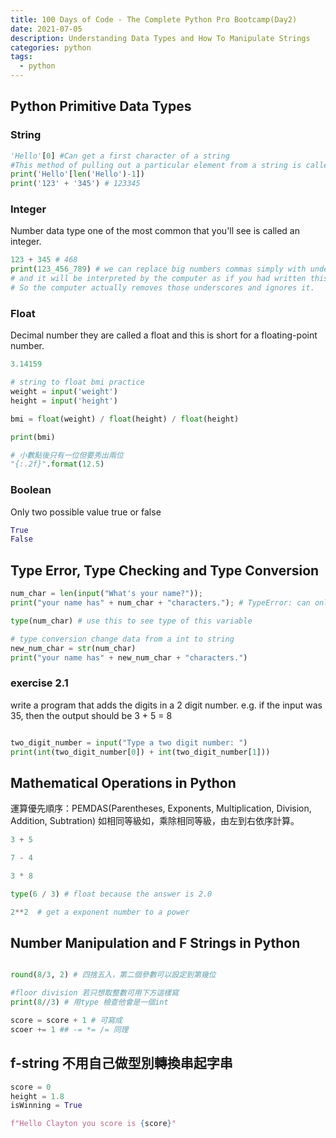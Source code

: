 ```yaml
---
title: 100 Days of Code - The Complete Python Pro Bootcamp(Day2)
date: 2021-07-05
description: Understanding Data Types and How To Manipulate Strings
categories: python
tags: 
  - python
---
```


## Python Primitive Data Types

### String

``` python
'Hello'[0] #Can get a first character of a string
#This method of pulling out a particular element from a string is called sub-scripting.
print('Hello'[len('Hello')-1])
print('123' + '345') # 123345
```

### Integer
Number data type one of the most common that you'll see is called an integer.

``` python
123 + 345 # 468
print(123_456_789) # we can replace big numbers commas simply with underscores 
# and it will be interpreted by the computer as if you had written this. 
# So the computer actually removes those underscores and ignores it.
```

### Float
Decimal number they are called a float and this is short for a floating-point number.
``` python
3.14159

# string to float bmi practice
weight = input('weight')
height = input('height')

bmi = float(weight) / float(height) / float(height)

print(bmi)

# 小數點後只有一位但要秀出兩位
"{:.2f}".format(12.5)

```

### Boolean
Only two possible value true or false
``` python 
True
False
```

## Type Error, Type Checking and Type Conversion

``` python
num_char = len(input("What's your name?"));
print("your name has" + num_char + "characters."); # TypeError: can only concatenate str (not "int") to str

type(num_char) # use this to see type of this variable

# type conversion change data from a int to string
new_num_char = str(num_char)
print("your name has" + new_num_char + "characters.")
```

### exercise 2.1 
write a program that adds the digits in a 2 digit number. e.g. if the input was 35, then the output should be 3 + 5 = 8

``` python 

two_digit_number = input("Type a two digit number: ")
print(int(two_digit_number[0]) + int(two_digit_number[1]))

```

## Mathematical Operations in Python

運算優先順序：PEMDAS(Parentheses, Exponents, Multiplication, Division, Addition, Subtration)
如相同等級如，乘除相同等級，由左到右依序計算。

``` python
3 + 5

7 - 4

3 * 8

type(6 / 3) # float because the answer is 2.0 

2**2  # get a exponent number to a power
```

## Number Manipulation and F Strings in Python

``` python

round(8/3, 2) # 四捨五入，第二個參數可以設定到第幾位

#floor division 若只想取整數可用下方這樣寫
print(8//3) # 用type 檢查他會是一個int

score = score + 1 # 可寫成
scoer += 1 ## -= *= /= 同理

```

## f-string 不用自己做型別轉換串起字串
``` python
score = 0
height = 1.8
isWinning = True

f"Hello Clayton you score is {score}" 

```